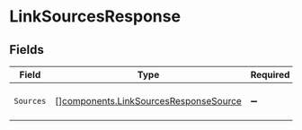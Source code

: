 # LinkSourcesResponse


## Fields

| Field                                                                                          | Type                                                                                           | Required                                                                                       | Description                                                                                    |
| ---------------------------------------------------------------------------------------------- | ---------------------------------------------------------------------------------------------- | ---------------------------------------------------------------------------------------------- | ---------------------------------------------------------------------------------------------- |
| `Sources`                                                                                      | [][components.LinkSourcesResponseSource](../../models/components/linksourcesresponsesource.md) | :heavy_minus_sign:                                                                             | List of data sources found.                                                                    |